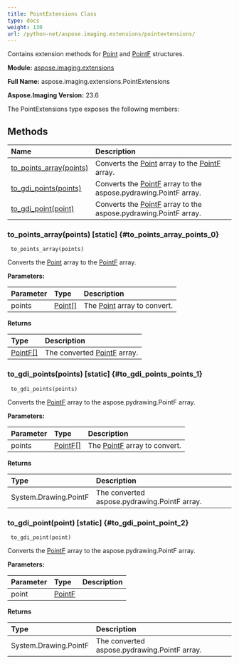 ```yaml
---
title: PointExtensions Class
type: docs
weight: 130
url: /python-net/aspose.imaging.extensions/pointextensions/
---
```


Contains extension methods for [Point](/imaging/python-net/aspose.imaging/point/) and [PointF](/imaging/python-net/aspose.imaging/pointf/) structures.

**Module:** [aspose.imaging.extensions](/imaging/python-net/aspose.imaging.extensions/)

**Full Name:** aspose.imaging.extensions.PointExtensions

**Aspose.Imaging Version:** 23.6

The PointExtensions type exposes the following members:
## **Methods**
| **Name** | **Description** |
| :- | :- |
| [to_points_array(points)](#to_points_array_points_0) | Converts the [Point](/imaging/python-net/aspose.imaging/point/) array to the [PointF](/imaging/python-net/aspose.imaging/pointf/) array. |
| [to_gdi_points(points)](#to_gdi_points_points_1) | Converts the [PointF](/imaging/python-net/aspose.imaging/pointf/) array to the aspose.pydrawing.PointF array. |
| [to_gdi_point(point)](#to_gdi_point_point_2) | Converts the [PointF](/imaging/python-net/aspose.imaging/pointf/) array to the aspose.pydrawing.PointF array. |

### to_points_array(points)  [static] {#to_points_array_points_0}


```
 to_points_array(points) 
```

Converts the [Point](/imaging/python-net/aspose.imaging/point/) array to the [PointF](/imaging/python-net/aspose.imaging/pointf/) array.

**Parameters:**

| Parameter | Type | Description |
| :- | :- | :- |
| points | [Point[]](/imaging/python-net/aspose.imaging/point) | The [Point](/imaging/python-net/aspose.imaging/point/) array to convert. |

**Returns**

| Type | Description |
| :- | :- |
| [PointF[]](/imaging/python-net/aspose.imaging/pointf) | The converted [PointF](/imaging/python-net/aspose.imaging/pointf/) array. |


### to_gdi_points(points)  [static] {#to_gdi_points_points_1}


```
 to_gdi_points(points) 
```

Converts the [PointF](/imaging/python-net/aspose.imaging/pointf/) array to the aspose.pydrawing.PointF array.

**Parameters:**

| Parameter | Type | Description |
| :- | :- | :- |
| points | [PointF[]](/imaging/python-net/aspose.imaging/pointf) | The [PointF](/imaging/python-net/aspose.imaging/pointf/) array to convert. |

**Returns**

| Type | Description |
| :- | :- |
| System.Drawing.PointF | The converted aspose.pydrawing.PointF array. |


### to_gdi_point(point)  [static] {#to_gdi_point_point_2}


```
 to_gdi_point(point) 
```

Converts the [PointF](/imaging/python-net/aspose.imaging/pointf/) array to the aspose.pydrawing.PointF array.

**Parameters:**

| Parameter | Type | Description |
| :- | :- | :- |
| point | [PointF](/imaging/python-net/aspose.imaging/pointf) |  |

**Returns**

| Type | Description |
| :- | :- |
| System.Drawing.PointF | The converted aspose.pydrawing.PointF array. |


